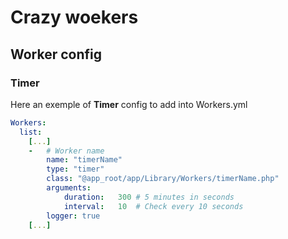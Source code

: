 # Crazy woekers

## Worker config

### Timer

Here an exemple of **Timer** config to add into Workers.yml

```yml
Workers:
  list:
    [...]
    -   # Worker name
        name: "timerName"
        type: "timer"
        class: "@app_root/app/Library/Workers/timerName.php"
        arguments:
            duration:   300 # 5 minutes in seconds  
            interval:   10  # Check every 10 seconds
        logger: true        
    [...]
```